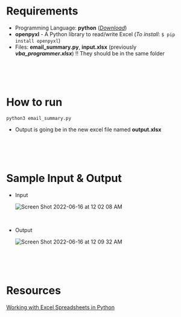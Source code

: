 # Requirements

- Programming Language: **python** ([_Download_](https://www.python.org/downloads/))
- **openpyxl** - A Python library to read/write Excel (_To install_: ```$ pip install openpyxl```)
- Files: **email_summary.py**, **input.xlsx** (previously ***vba_programmer.xlsx***) !! They should be in the same folder

<br>
<br>
<br>


# How to run
```
python3 email_summary.py
```

- Output is going be in the new excel file named **output.xlsx**  

<br>
<br>
<br>

# Sample Input & Output

- Input  

  ![Screen Shot 2022-06-16 at 12 02 08 AM](https://user-images.githubusercontent.com/30683150/173988579-d4a79054-6988-4d45-9056-9c7de3735738.png)

<br>

- Output  

  ![Screen Shot 2022-06-16 at 12 09 32 AM](https://user-images.githubusercontent.com/30683150/173989361-c2a27a90-5955-468b-8906-098dba2157d0.png)

<br>
<br>
<br>

# Resources
[Working with Excel Spreadsheets in Python](https://www.geeksforgeeks.org/working-with-excel-spreadsheets-in-python/)  

